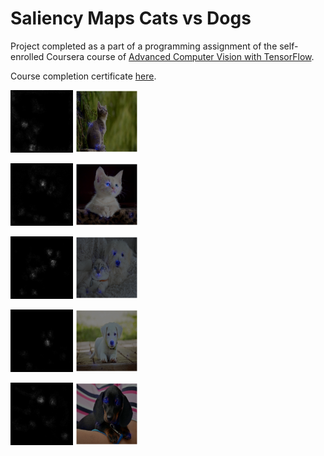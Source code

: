 # Saliency Maps Cats vs Dogs

Project completed as a part of a programming assignment of the self-enrolled Coursera course of [Advanced Computer Vision with TensorFlow](https://www.coursera.org/learn/advanced-computer-vision-with-tensorflow).

Course completion certificate [here](https://www.coursera.org/account/accomplishments/verify/UNK5EAW3NGHC).

<p float="left">
    <img src="./images/epoch95_salientcat1.jpg" width="100"/>
    <img src="./images/epoch95_cat1.jpg" width="100"/>
</p>
<p float="left">
    <img src="./images/epoch95_salientcat2.jpg" width="100"/>
    <img src="./images/epoch95_cat2.jpg"width="100"/>
</p>
<p float="left">
    <img src="./images/epoch95_salientcatanddog.jpg"width="100"/>
    <img src="./images/epoch95_catanddog.jpg" width="100"/>
</p>
<p float="left">
    <img src="./images/epoch95_salientdog1.jpg" width="100"/>
    <img src="./images/epoch95_dog1.jpg" width="100"/>
</p>
<p float="left">
    <img src="./images/epoch95_salientdog2.jpg" width="100"/>
    <img src="./images/epoch95_dog2.jpg" width="100"/>
</p>